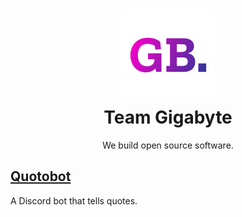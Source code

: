 

<h1 align="center"><img src="TG_Logo.svg" alt="TG Logo"
	title="Team Gigabyte Logo" width="150" height="150" /><br/>Team Gigabyte</h1>
<p align="center">We build open source software.</p>

## [Quotobot](https://Team-Gigabyte.github.io/quotobot)
A Discord bot that tells quotes.
